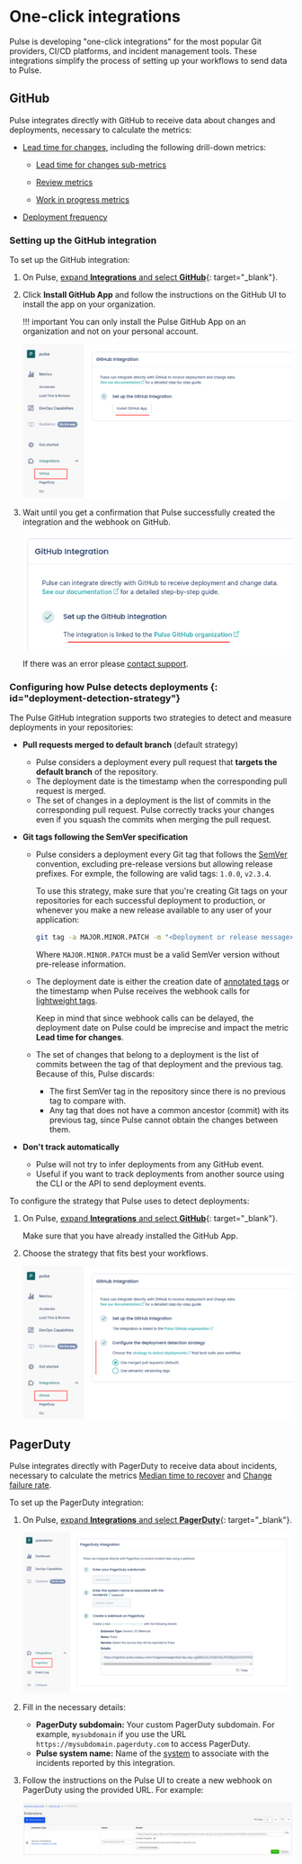 # One-click integrations

Pulse is developing "one-click integrations" for the most popular Git providers, CI/CD platforms, and incident management tools. These integrations simplify the process of setting up your workflows to send data to Pulse.

## GitHub

Pulse integrates directly with GitHub to receive data about changes and deployments, necessary to calculate the metrics:

-   [Lead time for changes](metrics/accelerate.md#lead-time-for-changes), including the following drill-down metrics:

    -   [Lead time for changes sub-metrics](metrics/lead-time-reviews.md#lead-time-for-changes-sub-metrics)

    -   [Review metrics](metrics/lead-time-reviews.md#review-metrics)

    -   [Work in progress metrics](metrics/work-in-progress.md)

-   [Deployment frequency](metrics/accelerate.md#deployment-frequency)

### Setting up the GitHub integration

To set up the GitHub integration:

1.  On Pulse, [expand **Integrations** and select **GitHub**](https://app.pulse.codacy.com/integrations/github){: target="_blank"}.

1.  Click **Install GitHub App** and follow the instructions on the GitHub UI to install the app on your organization.

    !!! important
        You can only install the Pulse GitHub App on an organization and not on your personal account.

    ![Installing the Pulse GitHub App](images/ghi-installing.png)

1.  Wait until you get a confirmation that Pulse successfully created the integration and the webhook on GitHub.

    ![Pulse GitHub integration set up successfully](images/ghi-ok.png)

    If there was an error please [contact support](mailto:pulsesupport@codacy.com).

### Configuring how Pulse detects deployments {: id="deployment-detection-strategy"}

The Pulse GitHub integration supports two strategies to detect and measure deployments in your repositories:

-   **Pull requests merged to default branch** (default strategy)

    -   Pulse considers a deployment every pull request that **targets the default branch** of the repository.
    -   The deployment date is the timestamp when the corresponding pull request is merged.
    -   The set of changes in a deployment is the list of commits in the corresponding pull request. Pulse correctly tracks your changes even if you squash the commits when merging the pull request.

-   **Git tags following the SemVer specification**

    -   Pulse considers a deployment every Git tag that follows the [SemVer](https://semver.org) convention, excluding pre-release versions but allowing release prefixes. For exmple, the following are valid tags: `1.0.0`, `v2.3.4`.

        To use this strategy, make sure that you're creating Git tags on your repositories for each successful deployment to production, or whenever you make a new release available to any user of your application:

        ```bash
        git tag -a MAJOR.MINOR.PATCH -m "<Deployment or release message>"
        ```

        Where `MAJOR.MINOR.PATCH` must be a valid SemVer version without pre-release information.

    -   The deployment date is either the creation date of [annotated tags](https://git-scm.com/book/en/v2/Git-Basics-Tagging#_annotated_tags) or the timestamp when Pulse receives the webhook calls for [lightweight tags](https://git-scm.com/book/en/v2/Git-Basics-Tagging#_lightweight_tags).

        Keep in mind that since webhook calls can be delayed, the deployment date on Pulse could be imprecise and impact the metric **Lead time for changes**.

    -   The set of changes that belong to a deployment is the list of commits between the tag of that deployment and the previous tag. Because of this, Pulse discards:

        -   The first SemVer tag in the repository since there is no previous tag to compare with.
        -   Any tag that does not have a common ancestor (commit) with its previous tag, since Pulse cannot obtain the changes between them.

-   **Don't track automatically**

    -   Pulse will not try to infer deployments from any GitHub event.
    -   Useful if you want to track deployments from another source using the CLI or the API to send deployment events.

To configure the strategy that Pulse uses to detect deployments:

1.  On Pulse, [expand **Integrations** and select **GitHub**](https://app.pulse.codacy.com/integrations/github){: target="_blank"}.

    Make sure that you have already installed the GitHub App.

1.  Choose the strategy that fits best your workflows.

    ![Choosing a deployment triggering strategy](images/ghi-strategy.png)


## PagerDuty

Pulse integrates directly with PagerDuty to receive data about incidents, necessary to calculate the metrics [Median time to recover](metrics/accelerate.md#median-time-to-recover) and [Change failure rate](metrics/accelerate.md#change-failure-rate).

To set up the PagerDuty integration:

1.  On Pulse, [expand **Integrations** and select **PagerDuty**](https://app.pulse.codacy.com/integrations/pagerduty){: target="_blank"}.

    ![PagerDuty integration](images/pagerduty.png)

1.  Fill in the necessary details:

    -   **PagerDuty subdomain:** Your custom PagerDuty subdomain. For example, `mysubdomain` if you use the URL `https://mysubdomain.pagerduty.com` to access PagerDuty.
    -   **Pulse system name:** Name of the [system](https://docs.pulse.codacy.com/#before-you-begin) to associate with the incidents reported by this integration.

1.  Follow the instructions on the Pulse UI to create a new webhook on PagerDuty using the provided URL. For example:

    ![PagerDuty webhook](images/pagerduty-webhook.png)
